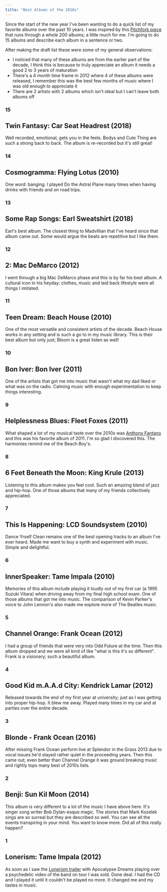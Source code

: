 ```yaml
---
title: "Best Albums of the 2010s"
---
```


Since the start of the new year I've been wanting to do a quick list of my favorite albums over the past 10 years. I was inspired by this [Pitchfork piece](https://pitchfork.com/features/lists-and-guides/the-200-best-albums-of-the-2010s/) that runs through a whole 200 albums; a little much for me. I'm going to do 15 albums and describe each album in a sentence or two. 

After making the draft list these were some of my general observations:
- I noticed that many of these albums are from the earlier part of the decade, I think this is because to truly appreciate an album it needs a good 2 to 3 years of maturation
- There's a 4 month time frame in 2012 where 4 of these albums were released, I remember this was the best few months of music where I was old enough to appreciate it 
- There are 2 artists with 2 albums which isn't ideal but I can't leave both albums off

### 15

## Twin Fantasy: Car Seat Headrest (2018)

Well recorded, emotional, gets you in the feels. Bodys and Cute Thing are such a strong back to back. The album is re-recorded but it's still great!  

### 14

## Cosmogramma: Flying Lotus (2010)

One word: banging. I played Do the Astral Plane many times when having drinks with friends and on road trips.

### 13

## Some Rap Songs: Earl Sweatshirt (2018) 

Earl's best album. The closest thing to Madvillian that I've heard since that album came out. Some would argue the beats are repetitive but I like them.

### 12

## 2: Mac DeMarco (2012)

I went through a big Mac DeMarco phase and this is by far his best album. A cultural icon in his heyday: clothes, music and laid back lifestyle were all things I imitated.

### 11

## Teen Dream: Beach House (2010)

One of the most versatile and consistent artists of the decade. Beach House works in any setting and is such a go to in my music library. This is their best album but only just; Bloom is a great listen as well! 

### 10

## Bon Iver: Bon Iver (2011)

One of the artists that got me into music that wasn't what my dad liked or what was on the radio. Calming music with enough experimentation to keep things interesting.

### 9

## Helplessness Blues: Fleet Foxes (2011)

What shaped a lot of my musical taste over the 2010s was [Anthony Fantano](https://www.youtube.com/user/theneedledrop) and this was his favorite album of 2011. I'm so glad I discovered this. The harmonies remind me of the Beach Boy's. 

### 8

## 6 Feet Beneath the Moon: King Krule (2013)

Listening to this album makes you feel cool. Such an amazing blend of jazz and hip-hop. One of those albums that many of my friends collectively appreciated.

### 7

## This Is Happening: LCD Soundsystem (2010)

Dance Yrself Clean remains one of the best opening tracks to an album I've ever heard. Made me want to buy a synth and experiment with music. Simple and delightful.

### 6

## InnerSpeaker: Tame Impala (2010)

Memories of this album include playing it loudly out of my first car (a 1995 Suzuki Vitara) when driving away from my final high school exam. One of those albums that got me into music. The comparison of Kevin Parker's voice to John Lennon's also made me explore more of The Beatles music. 

### 5

## Channel Orange: Frank Ocean (2012)

I had a group of friends that were very into Odd Future at the time. Then this album dropped and we were all kind of like "what is this it's so different". Frank is a visionary; such a beautiful album.

### 4

## Good Kid m.A.A.d City: Kendrick Lamar (2012)

Released towards the end of my first year at university; just as I was getting into proper hip-hop. It blew me away. Played many times in my car and at parties over the entire decade.

### 3

## Blonde - Frank Ocean (2016)

After missing Frank Ocean perform live at Splendor in the Grass 2013 due to vocal issues he'd stayed rather quiet in the proceeding years. Then this came out; even better than Channel Orange it was ground breaking music and rightly tops many best of 2010s lists.

### 2

## Benji: Sun Kil Moon (2014)

This album is very different to a lot of the music I have above here. It's singer song writer Bob Dylan-esque magic. The stories that Mark Kozelek sings are so surreal but they are described so well. You can see all the events transpiring in your mind. You want to know more. Did all of this really happen?

### 1

## Lonerism: Tame Impala (2012)

As soon as I saw the [Lonerism trailer](https://www.youtube.com/watch?v=z9vWoPucA10) with Apocalypse Dreams playing over a psychedelic video of the band on tour I was sold. Done deal. I had the CD and I played it until it couldn't be played no more. It changed me and my tastes in music.   